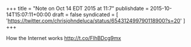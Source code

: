 +++
title = "Note on Oct 14 EDT 2015 at 11:7"
publishdate = 2015-10-14T15:07:11+00:00
draft = false
syndicated = [ 'https://twitter.com/chrisjohndeluca/status/654312499790118900?s=20' ]
+++

How the Internet works http://t.co/FlhBDcg9mx
